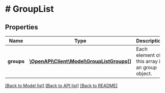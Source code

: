 # # GroupList

## Properties

Name | Type | Description | Notes
------------ | ------------- | ------------- | -------------
**groups** | [**\OpenAPI\Client\Model\GroupListGroups[]**](GroupListGroups.md) | Each element of this array is an group object. | [optional]

[[Back to Model list]](../../README.md#models) [[Back to API list]](../../README.md#endpoints) [[Back to README]](../../README.md)
